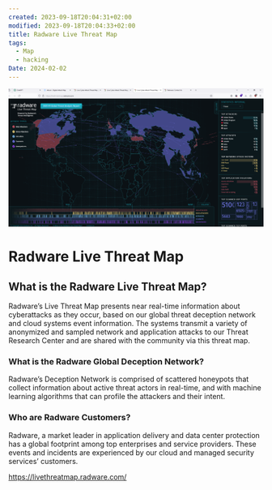 ```yaml
---
created: 2023-09-18T20:04:31+02:00
modified: 2023-09-18T20:04:33+02:00
title: Radware Live Threat Map
tags:
  - Map
  - hacking
Date: 2024-02-02
---
```

![](../_asset/2023-09-18-20-04-31_Radware%20Live%20Threat%20Map_image_1.png)

# Radware Live Threat Map
## What is the Radware Live Threat Map?

Radware’s Live Threat Map presents near real-time information about cyberattacks as they occur, based on our global threat deception network and cloud systems event information. The systems transmit a variety of anonymized and sampled network and application attacks to our Threat Research Center and are shared with the community via this threat map.

### What is the Radware Global Deception Network?

Radware’s Deception Network is comprised of scattered honeypots that collect information about active threat actors in real-time, and with machine learning algorithms that can profile the attackers and their intent.

### Who are Radware Customers?

Radware, a market leader in application delivery and data center protection has a global footprint among top enterprises and service providers. These events and incidents are experienced by our cloud and managed security services’ customers.

https://livethreatmap.radware.com/
